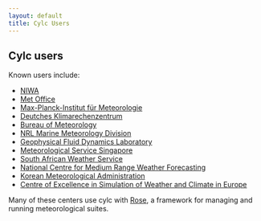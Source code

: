 ```yaml
---
layout: default
title: Cylc Users
---
```


## Cylc users

Known users include:

  * [NIWA](http://www.niwa.co.nz)
  * [Met Office](http://www.metoffice.gov.uk)
  * [Max-Planck-Institut f&uuml;r
      Meteorologie](http://www.mpimet.mpg.de/mpimet-startseite/)
  * [Deutches Klimarechenzentrum](https://www.dkrz.de/)
  * [Bureau of Meteorology](http://www.bom.gov.au/)
  * [NRL Marine Meteorology Division](http://www.nrlmry.navy.mil)
  * [Geophysical Fluid Dynamics Laboratory](http://www.gfdl.noaa.gov/)
  * [Meteorological Service Singapore](http://www.weather.gov.sg/home/)
  * [South African Weather Service](http://www.weathersa.co.za/)
  * [National Centre for Medium Range Weather
      Forecasting](http://www.ncmrwf.gov.in/)
  * [Korean Meteorological Administration](http://web.kma.go.kr/)
  * [Centre of Excellence in Simulation of Weather and Climate in
      Europe](https://verc.enes.org/esiwace/services/sup_cylc)

Many of these centers use cylc with [Rose](https://github.com/metomi/rose), a
framework for managing and running meteorological suites.



